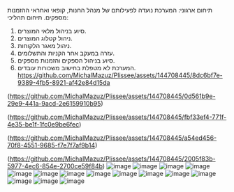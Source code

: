 תיחום ארגוני:
המערכת נועדה לפעילותם של מנהל החנות, קופאי ואחראי ההזמנות מספקים.
תיחום תהליכי:
1.	סיוע בניהול מלאי המוצרים.
2.	ניהול קטלוג המוצרים.
3.	ניהול מאגר הלקוחות.
4.	עזרה במעקב אחר הקניות והתשלומים.
5.	סיוע בניהול הספקים והזמנות מספקים.
6.	המערכת לא מטפלת בחישוב משכורות עובדים.
https://github.com/MichalMazuz/Plissee/assets/144708445/8dc6bf7e-9389-4fb5-8921-af42e84d15da

(https://github.com/MichalMazuz/Plissee/assets/144708445/0d561b9e-29e9-441a-9acd-2e6159910b95)

(https://github.com/MichalMazuz/Plissee/assets/144708445/fbf33ef4-771f-4e35-be1f-1fc0e9be6fec)

(https://github.com/MichalMazuz/Plissee/assets/144708445/a54ed456-70f8-4551-9685-f7e7f7af9b14)

(https://github.com/MichalMazuz/Plissee/assets/144708445/2005f83b-5977-4ec6-854e-2700ce59f84b)
![image](https://github.com/MichalMazuz/Plissee/assets/144708445/6e541fe2-05a8-4208-a501-600a867bbc20)
![image](https://github.com/MichalMazuz/Plissee/assets/144708445/8e76a770-123b-4cd1-a466-025b4eea6db4)
![image](https://github.com/MichalMazuz/Plissee/assets/144708445/69b4cfc4-040e-4bf9-a43f-41cb4e37051d)
![image](https://github.com/MichalMazuz/Plissee/assets/144708445/243f7100-1beb-42d7-a690-dd0d0cf08eb4)
![image](https://github.com/MichalMazuz/Plissee/assets/144708445/41439fce-f0ea-4371-8164-7bfb17d1310d)
![image](https://github.com/MichalMazuz/Plissee/assets/144708445/a82a2c4b-3d8f-4eae-9e6f-025ed7bf4466)
![image](https://github.com/MichalMazuz/Plissee/assets/144708445/8946dc8e-b596-450e-8915-d790f6204cde)
![image](https://github.com/MichalMazuz/Plissee/assets/144708445/7cf5a17c-aca0-4177-a11b-cad971d904a5)
![image](https://github.com/MichalMazuz/Plissee/assets/144708445/019c23ca-0fc3-498a-9be8-36564467beb4)
![image](https://github.com/MichalMazuz/Plissee/assets/144708445/59117e8c-634d-4631-ba65-97768b01ec0e)
![image](https://github.com/MichalMazuz/Plissee/assets/144708445/e0062abd-2df8-4cc1-8084-838e064e658a)
![image](https://github.com/MichalMazuz/Plissee/assets/144708445/53b5baa4-d2bc-478c-b557-b9fa13e65503)
![image](https://github.com/MichalMazuz/Plissee/assets/144708445/6ab6ad9a-208c-466b-91fd-3d691ac227d6)
![image](https://github.com/MichalMazuz/Plissee/assets/144708445/22bd4539-2d3e-4924-b63f-27aa29ccbd50)
![image](https://github.com/MichalMazuz/Plissee/assets/144708445/853b8348-f30d-4f6d-ac36-42c6407c2770)














